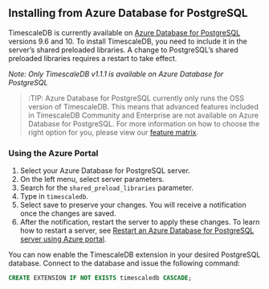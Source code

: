 ## Installing from Azure Database for PostgreSQL

TimescaleDB is currently available on [Azure Database for PostgreSQL][azure-postgresql] versions 9.6 and 10. To install TimescaleDB, you need to include it in the server’s shared preloaded libraries. A change to PostgreSQL’s shared preloaded libraries requires a restart to take effect.

*Note: Only TimescaleDB v1.1.1 is available on Azure Database for PostgreSQL*

>:TIP: Azure Database for PostgreSQL currently only runs the OSS version of TimescaleDB. This means that advanced features included in TimescaleDB Community and Enterprise are not available on Azure Database for PostgreSQL. For more information on how to choose the right option for you, please view our [feature matrix][matrix].

### Using the Azure Portal
1. Select your Azure Database for PostgreSQL server.
1. On the left menu, select server parameters.
1. Search for the `shared_preload_libraries` parameter.
1. Type in `timescaledb`.
1. Select save to preserve your changes. You will receive a notification once the changes are saved.
1. After the notification, restart the server to apply these changes. To learn how to restart a server, see [Restart an Azure Database for PostgreSQL server using Azure portal][azure-restart].

You can now enable the TimescaleDB extension in your desired PostgreSQL database. Connect to the database and issue the following command:

```sql
CREATE EXTENSION IF NOT EXISTS timescaledb CASCADE;
```


[azure-postgresql]: https://azure.microsoft.com/en-us/services/postgresql/
[matrix]: https://www.timescale.com/products
[azure-restart]: https://docs.microsoft.com/en-us/azure/postgresql/howto-restart-server-portal
